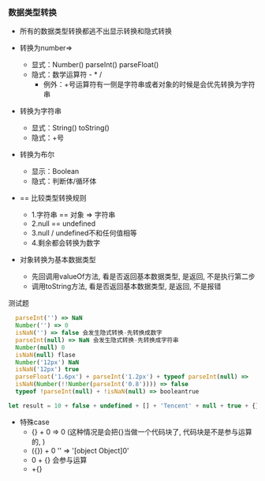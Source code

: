### 数据类型转换
- 所有的数据类型转换都逃不出显示转换和隐式转换
- 转换为number=>
  - 显式：Number() parseInt() parseFloat()
  - 隐式：数学运算符 - * /
    - 例外：+号运算符有一侧是字符串或者对象的时候是会优先转换为字符串

- 转换为字符串
  - 显式：String() toString()
  - 隐式：+号

- 转换为布尔
  - 显示：Boolean
  - 隐式：判断体/循环体
  
- == 比较类型转换规则
  - 1.字符串 == 对象 => 字符串
  - 2.null == undefined
  - 3.null / undefined不和任何值相等
  - 4.剩余都会转换为数字

- 对象转换为基本数据类型
  - 先回调用valueOf方法, 看是否返回基本数据类型, 是返回, 不是执行第二步
  - 调用toString方法, 看是否返回基本数据类型, 是返回, 不是报错

测试题
```javascript
  parseInt('') => NaN
  Number('') => 0
  isNaN('') => false 会发生隐式转换-先转换成数字
  parseInt(null) => NaN 会发生隐式转换-先转换成字符串
  Number(null) 0
  isNaN(null) flase
  Number('12px') NaN
  isNaN('12px') true
  parseFloat('1.6px') + parseInt('1.2px') + typeof parseInt(null) =>  '2.6number'
  isNaN(Number(!!Number(parseInt('0.8')))) => false
  typeof !parseInt(null) + !isNaN(null) => booleantrue
```

```js
let result = 10 + false + undefined + [] + 'Tencent' + null + true + {} => 'NaNnulltrue[object Object]'
```

- 特殊case
  - {} + 0 => 0 (这种情况是会把{}当做一个代码块了, 代码块是不是参与运算的, )
  - ({}) + 0 '' => '[object Object]0'
  - 0 + {} 会参与运算
  - +{}